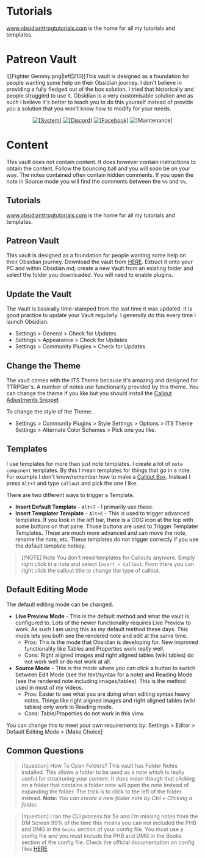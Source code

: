 # Tutorials

www.obsidianttrpgtutorials.com is the home for all my tutorials and templates. 

# Patreon Vault

![[Fighter Gemmy.png|left|210]]This vault is designed as a foundation for people wanting some help on their Obsidian journey. I don't believe in providing a fully fledged out of the box solution. I tried that historically and people struggled to use it. Obsidian is a very customisable solution and as such I believe it's better to teach you to do this yourself instead of provide you a solution that you won't know how to modify for your needs. 

<div align="center">
  <a href="https://obsidian.md/"><img src="https://img.shields.io/badge/Obsidian-483699?style=for-the-badge&logo=Obsidian" alt="[System]"></a>
  <a href="https://discord.gg/8AF29UBUCa"><img src="https://img.shields.io/badge/Discord-7289DA?style=for-the-badge&logo=discord&logoColor=white" alt="[Discord]"></a>
  <a href="https://www.facebook.com/groups/obsidianttrpgusers"><img src="https://img.shields.io/badge/Facebook-1877F2?style=for-the-badge&logo=facebook&logoColor=white" alt="[Facebook]"></a>
  <img src="https://img.shields.io/badge/Maintained%3F-yes-green.svg?style=for-the-badge" alt="[Maintenance]">
</div>

# Content

This vault does not contain content. It does however contain instructions to obtain the content. Follow the bouncing ball and you will soon be on your way. The notes contained often contain hidden comments. If you open the note in Source mode you will find the comments between the `%%` and `%%`.

## Tutorials
www.obsidianttrpgtutorials.com is the home for all my tutorials and templates.

## Patreon Vault
This vault is designed as a foundation for people wanting some help on their Obsidian journey.
Download the vault from [HERE](https://github.com/ObsidianTTRPGProject/ObsidianTTRPGVault/archive/refs/heads/main.zip). 
Extract it onto your PC and within Obsidian.md; create a new Vault from an existing folder and select the folder you downloaded. 
You will need to enable plugins. 

## Update the Vault
The Vault is basically time-stamped from the last time it was updated. It is good practice to update your Vault regularly. I generally do this every time I launch Obsidian. 
- Settings > General > Check for Updates
- Settings > Appearance > Check for Updates
- Settings > Community Plugins > Check for Updates

## Change the Theme
The vault comes with the ITS Theme because it's amazing and designed for TTRPGer's. A number of notes use functionality provided by this theme. You can change the theme if you like but you should install the [Callout Adjustments Snippet](https://publish.obsidian.md/slrvb-docs/ITS+Theme/Callout+Adjustments)

To change the style of the Theme. 
- Settings > Community Plugins > Style Settings > Options > ITS Theme Settings > Alternate Color Schemes > Pick one you like. 

## Templates

I use templates for more than just note templates. I create a lot of `note component` templates. By this I mean templates for things that go in a note. For example I don't know/remember how to make a [Callout Box](https://help.obsidian.md/Editing+and+formatting/Callouts). Instead I press `Alt+T` and type `callout` and pick the one I like. 

There are two different ways to trigger a Template. 
- **Insert Default Template** - `Alt+T` - I primarily use these. 
- **Insert Templater Template** - `Alt+E` - This is used to trigger advanced templates. If you look in the left bar, there is a COG icon at the top with some buttons on that pane. Those buttons are used to Trigger Templater Templates. These are much more advanced and can move the note, rename the note, etc. These templates do not trigger correctly if you use the default template hotkey. 
  
> [!NOTE] Note
> You don't need templates for Callouts anymore. Simply right click in a note and select `Ìnsert > Callout`. From there you can right click the callout title to change the type of callout. 

## Default Editing Mode

The default editing mode can be changed. 

- **Live Preview Mode** - This is the default method and what the vault is configured to. Lots of the newer functionality requires Live Preview to work. As such I am using this as my default method these days. This mode lets you both see the rendered note and edit at the same time. 
	- Pros: This is the mode that Obsidian is developing for. New improved functionality like Tables and Properties work really well. 
	- Cons: Right aligned images and right aligned tables (wiki tables) do not work well or do not work at all. 
- **Source Mode** - This is the mode where you can click a button to switch between Edit Mode (see the text/syntax for a note) and Reading Mode (see the rendered note including images/tables). This is the method used in most of my videos. 
	- Pros: Easier to see what you are doing when editing syntax heavy notes. Things like right aligned images and right aligned tables (wiki tables) only work in Reading mode. 
	- Cons: Table/Properties do not work in this view. 

You can change this to meet your own requirements by: Settings > Editor > Default Editing Mode > [Make Choice]

## Common Questions

> [!question] How To Open Folders?
> This vault has Folder Notes installed. This allows a folder to be used as a note which is really useful for structuring your content. It does mean though that clicking on a folder that contains a folder note will open the note instead of expanding the folder. The trick is to click to the left of the folder instead. 
> **Note:** *You can create a new folder note by Ctrl + Clicking a folder.* 

> [!question] I ran the CLI process for 5e and I'm missing notes from the DM Screen
> 99% of the time this means you can not included the PHB and DMG in the `books` section of your config file. You must use a config file and you must include the PHB and DMG in the Books section of the config file. 
> Check the official documentation on config files [HERE](https://github.com/ebullient/ttrpg-convert-cli/blob/main/docs/configuration.md)

